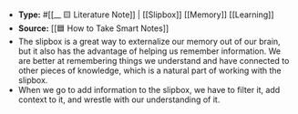 - **Type:** #[[__ 🟨 Literature Note]] | [[Slipbox]] [[Memory]] [[Learning]]
- **Source:** [[🟦 How to Take Smart Notes]]
- The slipbox is a great way to externalize our memory out of our brain, but it also has the advantage of helping us remember information. We are better at remembering things we understand and have connected to other pieces of knowledge, which is a natural part of working with the slipbox.
- When we go to add information to the slipbox, we have to filter it, add context to it, and wrestle with our understanding of it. 
